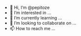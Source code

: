 - 👋 Hi, I’m @pepitoze
- 👀 I’m interested in ...
- 🌱 I’m currently learning ...
- 💞️ I’m looking to collaborate on ...
- 📫 How to reach me ...

<!---
pepitoze/pepitoze is a ✨ special ✨ repository because its `README.md` (this file) appears on your GitHub profile.
You can click the Preview link to take a look at your changes.
--->
